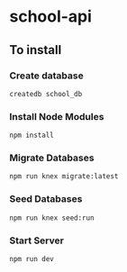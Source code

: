 # school-api

## To install

### Create database
```
createdb school_db
```

### Install Node Modules
```
npm install
```

### Migrate Databases
```
npm run knex migrate:latest
```

### Seed Databases
```
npm run knex seed:run
```

### Start Server
```
npm run dev
```
